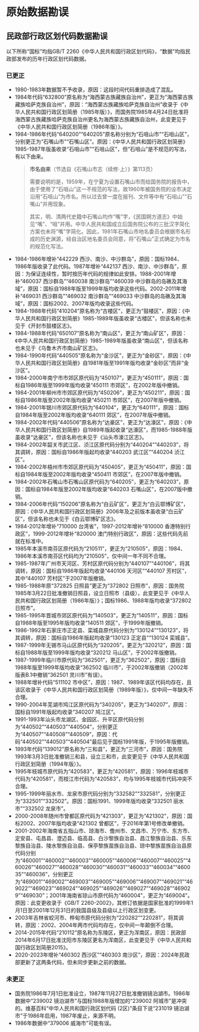 # 原始数据勘误

## 民政部行政区划代码数据勘误

以下所称“国标”均指GB/T 2260《中华人民共和国行政区划代码》，“数据”均指民政部发布的历年行政区划代码数据。

### 已更正

- 1980-1983年数据暂不予收录，原因：这段时间代码重排造成了混乱。
- 1984年代码“632800”原名称为“海西蒙古族藏族自治州”，更正为“海西蒙古族藏族哈萨克族自治州”，原因：“海西蒙古族藏族哈萨克族自治州”收录于《中华人民共和国行政区划简册（1985年版）》，而国务院1985年4月24日批准将海西蒙古族藏族哈萨克族自治州更名为海西蒙古族藏族自治州，此变更见于《中华人民共和国行政区划简册（1986年版）》。
- 1984-1986年代码“640200”“640205”原名称分别为“石咀山市”“石咀山区”，分别更正为“石嘴山市”“石嘴山区”。原因：《中华人民共和国行政区划简册》1985-1987年版虽收录“石咀山市”“石咀山区”，但“石咀山”是不规范的写法，有以下由来。
    > **市名由来**（节选自《石嘴山市志（续修·上）》第113页）
    >
    > 需要说明的是，1959年，在宁夏为设置石嘴山市而给国务院的报告中，由于使用了“石咀山”这一不规范的写法，故1960年被国务院的设市决定沿用“石咀山”为市名。所以过去曾一度在报刊、文件等中有“石咀山”“石嘴山”并用现象。
    >
    > 其实，明、清两代史籍中石嘴山均作“嘴”字，《民国朔方道志》中始见“嘴”、“咀”并用。中华人民共和国成立后国务院公布的三批汉字简化方案也未将“嘴”字简化。因此，1981年石嘴山市地名委员会根据市名形成的历史渊源，经自治区地名委员会同意，将“石嘴山”正式确定为市名的规范化写法。
- 1984-1986年增补“442229 西沙、南沙、中沙群岛”，原因：国标1984、1986年版收录了此代码。1987年增补“442137 西沙、南沙、中沙群岛”，原因：为保证连续性，暂时按历年代码的规律如此安排。1988-2001年增补“460037 西沙群岛”“460038 南沙群岛”“460039 中沙群岛的岛礁及其海域”，原因：国标自1988年版至1999年版均收录这些代码。2002-2011年增补“469031 西沙群岛”“469032 南沙群岛”“469033 中沙群岛的岛礁及其海域”，原因：国标2002、2007年版均收录这些代码。
- 1984-1988年代码“410204”原名称为“古楼区”，更正为“鼓楼区”，原因：《中华人民共和国行政区划简册》1985-1989年版虽收录“古楼区”，但该名称也未见于《开封市鼓楼区志》。
- 1984-1988年代码“650107”原名称为“南山区”，更正为“南山矿区”，原因：《中华人民共和国行政区划简册》1985-1989年版虽收录“南山区”，但该名称也未见于《乌鲁木齐市南山矿区志》。
- 1984-1990年代码“440505”原名称为“金沙区”，更正为“金砂区”，原因：《中华人民共和国行政区划简册》自1981年版至1991年版均收录“金砂区”而非“金沙区”。
- 1984-2000年南宁市市郊区原代码为“450107”，更正为“450111”，原因：国标自1986年版至1999年版均收录“450111 市郊区”，在2002年版中撤销。
- 1984-2001年柳州市市郊区原代码为“450206”，更正为“450211”，原因：国标自1986年版至2002年版均收录“450211 市郊区”，在2007年版中撤销。
- 1984-2001年银川市郊区原代码为“640104”，更正为“640111”，原因：国标自1984年版至2002年版均收录“640111 郊区”，在2007年版中撤销。
- 1984-2002年代码“440506”原名称为“达豪区”，更正为“达濠区”，原因：《中华人民共和国行政区划简册》自1989年版起收录“达濠区”，而1985-1988年版虽收录“达豪区”，但该名称也未见于《汕头市濠江区志》。
- 1984-2002年韶关市武江区、浈江区原代码分别为“440204”“440203”，将其调转，原因：国标自1986年版起均收录“440203 武江区”“440204 浈江区”。
- 1984-2002年梧州市市郊区原代码为“450405”，更正为“450411”，原因：国标自1984年版至2002年版均收录“450411 市郊区”，在2007年版中撤销。
- 1984-2002年石嘴山市石嘴山区原代码为“640205”，更正为“640203”，原因：国标自1984年版至2002年版均收录“640203 石嘴山区”，在2007版中撤销。
- 1984-2006年代码“150206”原名称为“白云矿区”，更正为“白云鄂博矿区”，原因：《中华人民共和国行政区划简册》2006年及之前版本虽收录“白云矿区”，但该名称也未见于《白云鄂博矿区志》。
- 1984-2012年增补“710000 台湾省”，1997-2012年增补“810000 香港特别行政区”，1999-2012年增补“820000 澳门特别行政区”，原因：这些代码先前就在标准中。
- 1985年本溪市南芬区原代码为“210511”，更正为“210505”，原因：1984、1986年本溪市南芬区代码均为“210505”，仅中间一年不同不合理。
- 1985-1987年广州市天河区、芳村区原代码分别为“440107”“440106”，将其调转，原因：国标自1986年版起均收录“440106 天河区”“440107 芳村区”，其中“440107 芳村区”于2007年版撤销。
- 1985-1988年原“372825 日照县”更正为“372802 日照市”，原因：国务院1985年3月22日批准撤销日照县，设立日照市（县级），此变更见于《中华人民共和国行政区划简册（1986年版）》；国标1986、1988年版均收录“372802 日照市”。
- 1985-1995年晋城市郊区原代码为“140503”，更正为“140511”，原因：国标自1988年版至1995年版均收录“140511 郊区”，于1999年版撤销。
- 1986-1992年石家庄市正定县、栾城县原代码分别为“130124”“130123”，将其调转，原因：国标自1986年版起均收录“130123 正定县”“130124 栾城县”。
- 1987-1999年无锡市马山区原代码为“320205”，更正为“320212”，原因：国标自1988年版至1999年版均收录“320212 马山区”，于2002年版撤销。
- 1987-1999年临川市原代码为“362501”，更正为“362502”，原因：国标自1988年版至1999年版均收录“362502 临川市”，于2002年版撤销（2002年版表B.1中撤销“362501 灵川市”有误）。
- 1988年增补代码“511102 市中区”，原因：1987、1989年该区代码均存在，且该区收录于《中华人民共和国行政区划简册（1989年版）》，仅中间一年缺失不合理。
- 1990-2004年芜湖市鸠江区原代码为“340205”，更正为“340207”，原因：国标自1991年版起均收录“340207 鸠江区”。
- 1991-1993年汕头市龙湖区、金园区、升平区原代码分别为“440502”“440503”“440504”，分别更正为“440507”“440508”“440509”，原因：代码“440502”“440503”“440504”最后见于国标1991年版，于1995年版撤销。
- 1993年代码“139012”原名称为“三和县”，更正为“三河市”，原因：国务院1993年3月3日批准撤销三和县，设立三和市，此变更见于《中华人民共和国行政区划简册（1994年版）》。
- 1995年枝城市原代码为“420583”，更正为“420581”，原因：1996年枝城市代码为“420581”，而枝江市代码为“420583”，均与1995年枝城市代码冲突不合理。
- 1995-1999年丽水市、龙泉市原代码分别为“332582”“332581”，分别更正为“332501”“332502”。原因：国标1991、1999年版均收录“332501 丽水市”“332502 龙泉市”。
- 2000-2008年随州市曾都区原代码为“421303”，更正为“421302”，原因：国标2002、2007年版均收录“421302 曾都区”，于2016年第1号修改单撤销。
- 2001-2002年海南省五指山市、琼海市、儋州市、文昌市、万宁市、东方市、定安县、屯昌县、澄迈县、临高县、白沙黎族自治县、昌江黎族自治县、乐东黎族自治县、陵水黎族自治县、保亭黎族苗族自治县、琼中黎族苗族自治县原代码分别为“460001”“460002”“460003”“460005”“460006”“460007”“460025”“460026”“460027”“460028”“460030”“460031”“460033”“460034”“460035”“460036”，分别更正为“469001”“469002”“469003”“469005”“469006”“469007”“469021”“469022”“469023”“469024”“469025”“469026”“469027”“469028”“469029”“469030”；2001年海南省琼山市原代码为“460004”，更正为“469004”。原因：此变更收录于《GB/T 2260-2002》，其修订依据是国家批准的1999年1月1日至2001年12月31日的我国县级及县级以上行政区划变更。
- 2003年吉林省蛟河市、桦甸市原代码分别为“220282”“220281”，将其调转，原因：2002、2004年两市代码均存在，仅中间一年颠倒不合理。
- 2014-2015年代码“210112”原名称为东陵区，更正为浑南区，原因：民政部2014年6月17日批准沈阳市东陵区更名为浑南区，此变更见于《中华人民共和国行政区划简册2015》。
- 2020-2023年增补“460302 西沙区”“460303 南沙区”，原因：2024年民政部更新了这两条代码，但未同步更新之前的数据。

### 未更正

- 国务院1986年7月1日批准设立，1987年11月27日批准撤销镜泊湖市。1986年数据中“239002 镜泊湖市”与国标1988年版增加的“239002 阿城市”是冲突的。维基百科“中华人民共和国行政区划代码 (2区)”条目下说“231019 镜泊湖市”于1986年启用，1987年废止，来源不明。
- 1986年数据中“379006 威海市”可能有误。
